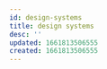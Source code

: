 ```yaml
---
id: design-systems
title: design systems
desc: ''
updated: 1661813506555
created: 1661813506555
---
```

